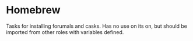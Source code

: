 # Homebrew

Tasks for installing forumals and casks. Has no use on its on, but should be
imported from other roles with variables defined.

